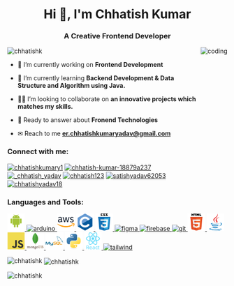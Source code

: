 <h1 align="center">Hi 👋, I'm Chhatish Kumar</h1>
<h3 align="center">A Creative Frontend Developer</h3>
<img align="right" alt="coding" widht="400" height="300" src="https://ay14179027994.wordpress.com/wp-content/uploads/2023/01/giphy.gif" />

<p align="left"> <img src="https://komarev.com/ghpvc/?username=chhatishk&label=Viewers&color=000080&style=plastic" alt="chhatishk" /> </p>

- 🔭 I’m currently working on **Frontend Development**

- 🌱 I’m currently learning **Backend Development & Data Structure and Algorithm using Java.**

- 👫🏽 I’m looking to collaborate on **an innovative projects which matches my skills.**

- 💬 Ready to answer about **Fronend Technologies**

- ✉ Reach to me **er.chhatishkumaryadav@gmail.com**

<h3 align="left">Connect with me:</h3>
<p align="left">
<a href="https://twitter.com/chhatishkumary1" target="blank"><img align="center" src="https://raw.githubusercontent.com/rahuldkjain/github-profile-readme-generator/master/src/images/icons/Social/twitter.svg" alt="chhatishkumary1" height="30" width="40" /></a>
<a href="https://linkedin.com/in/chhatish-kumar-18879a237" target="blank"><img align="center" src="https://raw.githubusercontent.com/rahuldkjain/github-profile-readme-generator/master/src/images/icons/Social/linked-in-alt.svg" alt="chhatish-kumar-18879a237" height="30" width="40" /></a>
<a href="https://instagram.com/_chhatish_yadav" target="blank"><img align="center" src="https://raw.githubusercontent.com/rahuldkjain/github-profile-readme-generator/master/src/images/icons/Social/instagram.svg" alt="_chhatish_yadav" height="30" width="40" /></a>
<a href="https://www.codechef.com/users/chhatish123" target="blank"><img align="center" src="https://cdn.jsdelivr.net/npm/simple-icons@3.1.0/icons/codechef.svg" alt="chhatish123" height="30" width="40" /></a>
<a href="https://www.hackerrank.com/satishyadav62053" target="blank"><img align="center" src="https://raw.githubusercontent.com/rahuldkjain/github-profile-readme-generator/master/src/images/icons/Social/hackerrank.svg" alt="satishyadav62053" height="30" width="40" /></a>
<a href="https://www.leetcode.com/chhatishyadav18" target="blank"><img align="center" src="https://raw.githubusercontent.com/rahuldkjain/github-profile-readme-generator/master/src/images/icons/Social/leet-code.svg" alt="chhatishyadav18" height="30" width="40" /></a>
</p>

<h3 align="left">Languages and Tools:</h3>
<p align="left"> <a href="https://developer.android.com" target="_blank" rel="noreferrer"> <img src="https://raw.githubusercontent.com/devicons/devicon/master/icons/android/android-original-wordmark.svg" alt="android" width="40" height="40"/> </a> <a href="https://www.arduino.cc/" target="_blank" rel="noreferrer"> <img src="https://cdn.worldvectorlogo.com/logos/arduino-1.svg" alt="arduino" width="40" height="40"/> </a> <a href="https://aws.amazon.com" target="_blank" rel="noreferrer"> <img src="https://raw.githubusercontent.com/devicons/devicon/master/icons/amazonwebservices/amazonwebservices-original-wordmark.svg" alt="aws" width="40" height="40"/> </a> <a href="https://www.cprogramming.com/" target="_blank" rel="noreferrer"> <img src="https://raw.githubusercontent.com/devicons/devicon/master/icons/c/c-original.svg" alt="c" width="40" height="40"/> </a> <a href="https://www.w3schools.com/css/" target="_blank" rel="noreferrer"> <img src="https://raw.githubusercontent.com/devicons/devicon/master/icons/css3/css3-original-wordmark.svg" alt="css3" width="40" height="40"/> </a> <a href="https://www.figma.com/" target="_blank" rel="noreferrer"> <img src="https://www.vectorlogo.zone/logos/figma/figma-icon.svg" alt="figma" width="40" height="40"/> </a> <a href="https://firebase.google.com/" target="_blank" rel="noreferrer"> <img src="https://www.vectorlogo.zone/logos/firebase/firebase-icon.svg" alt="firebase" width="40" height="40"/> </a> <a href="https://git-scm.com/" target="_blank" rel="noreferrer"> <img src="https://www.vectorlogo.zone/logos/git-scm/git-scm-icon.svg" alt="git" width="40" height="40"/> </a> <a href="https://www.w3.org/html/" target="_blank" rel="noreferrer"> <img src="https://raw.githubusercontent.com/devicons/devicon/master/icons/html5/html5-original-wordmark.svg" alt="html5" width="40" height="40"/> </a> <a href="https://www.java.com" target="_blank" rel="noreferrer"> <img src="https://raw.githubusercontent.com/devicons/devicon/master/icons/java/java-original.svg" alt="java" width="40" height="40"/> </a> <a href="https://developer.mozilla.org/en-US/docs/Web/JavaScript" target="_blank" rel="noreferrer"> <img src="https://raw.githubusercontent.com/devicons/devicon/master/icons/javascript/javascript-original.svg" alt="javascript" width="40" height="40"/> </a> <a href="https://www.mongodb.com/" target="_blank" rel="noreferrer"> <img src="https://raw.githubusercontent.com/devicons/devicon/master/icons/mongodb/mongodb-original-wordmark.svg" alt="mongodb" width="40" height="40"/> </a> <a href="https://www.mysql.com/" target="_blank" rel="noreferrer"> <img src="https://raw.githubusercontent.com/devicons/devicon/master/icons/mysql/mysql-original-wordmark.svg" alt="mysql" width="40" height="40"/> </a> <a href="https://www.python.org" target="_blank" rel="noreferrer"> <img src="https://raw.githubusercontent.com/devicons/devicon/master/icons/python/python-original.svg" alt="python" width="40" height="40"/> </a> <a href="https://reactjs.org/" target="_blank" rel="noreferrer"> <img src="https://raw.githubusercontent.com/devicons/devicon/master/icons/react/react-original-wordmark.svg" alt="react" width="40" height="40"/> </a> <a href="https://tailwindcss.com/" target="_blank" rel="noreferrer"> <img src="https://www.vectorlogo.zone/logos/tailwindcss/tailwindcss-icon.svg" alt="tailwind" width="40" height="40"/> </a> </p>

<p><img align="left" src="https://github-readme-stats.vercel.app/api/top-langs?username=chhatishk&show_icons=true&theme=dark&locale=en&layout=compact" alt="chhatishk" /></p>

<p>&nbsp;<img align="center" src="https://github-readme-stats.vercel.app/api?username=chhatishk&show_icons=true&theme=dark&locale=en" alt="chhatishk" /></p>

<p><img align="center" src="https://github-readme-streak-stats.herokuapp.com/?user=chhatishk&theme=dark" alt="chhatishk" /></p>
